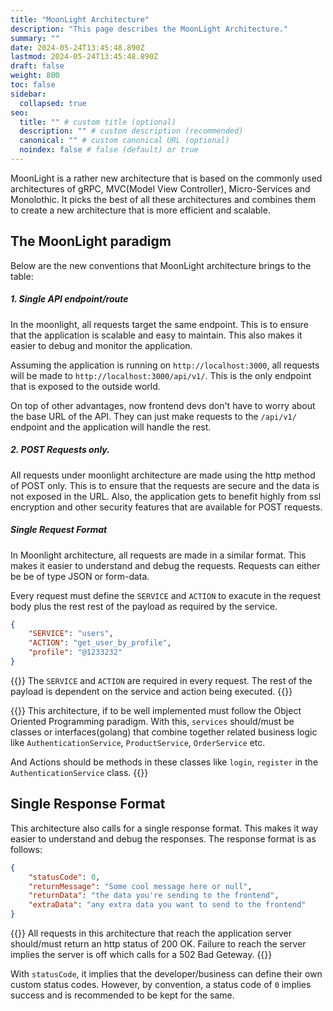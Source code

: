 ```yaml
---
title: "MoonLight Architecture"
description: "This page describes the MoonLight Architecture."
summary: ""
date: 2024-05-24T13:45:48.890Z
lastmod: 2024-05-24T13:45:48.890Z
draft: false
weight: 800
toc: false
sidebar:
  collapsed: true
seo:
  title: "" # custom title (optional)
  description: "" # custom description (recommended)
  canonical: "" # custom canonical URL (optional)
  noindex: false # false (default) or true
---
```


MoonLight is a rather new architecture that is based on the commonly used architectures of gRPC, MVC(Model View Controller), Micro-Services and Monolothic. It picks the best of all these architectures and combines them to create a new architecture that is more efficient and scalable.

## The MoonLight paradigm

Below are the new conventions that MoonLight architecture brings to the table:

<!-- add a video showing the same here -->

##### 1. Single API endpoint/route

In the moonlight, all requests target the same endpoint. This is to ensure that the application is scalable and easy to maintain. This also makes it easier to debug and monitor the application.

Assuming the application is running on `http://localhost:3000`, all requests will be made to `http://localhost:3000/api/v1/`. This is the only endpoint that is exposed to the outside world.

On top of other advantages, now frontend devs don't have to worry about the base URL of the API. They can just make requests to the `/api/v1/` endpoint and the application will handle the rest.

##### 2. POST Requests only.

  All requests under moonlight architecture are made using the http method of POST only. This is to ensure that the requests are secure and the data is not exposed in the URL. Also, the application gets to benefit highly from ssl encryption and other security features that are available for POST requests.

##### Single Request Format

  In Moonlight architecture, all requests are made in a similar format. This makes it easier to understand and debug the requests. Requests can either be be of type JSON or form-data.

  Every request must define the `SERVICE` and `ACTION` to exacute in the request body plus the rest rest of the payload as required by the service.

  ```json {title="POST http://localhost:3000/api/v1/", hl_lines=[2,3]}
  {
      "SERVICE": "users",
      "ACTION": "get_user_by_profile",
      "profile": "@1233232"
  }
  ```

{{<callout note>}}
  The `SERVICE` and `ACTION` are required in every request. The rest of the payload is dependent on the service and action being executed.
{{</callout>}}

{{<callout context="tip" title="Point To Ponder!" icon="outline/book">}}
  This architecture, if to be well implemented must follow the Object Oriented Programming paradigm.
  With this, `services` should/must be classes or interfaces(golang) that combine together related business logic like `AuthenticationService`, `ProductService`, `OrderService` etc.

  And Actions should be methods in these classes like `login`, `register` in the `AuthenticationService` class.
{{</callout>}}

## Single Response Format

  This architecture also calls for a single response format. This makes it way easier to understand and debug the responses. The response format is as follows:

  ```json {title="Response", hl_lines=[2,3]}
  {
      "statusCode": 0,
      "returnMessage": "Some cool message here or null",
      "returnData": "the data you're sending to the frontend",
      "extraData": "any extra data you want to send to the frontend"
  }
```

{{<callout context="note" title="Point To Ponder!" icon="outline/book" >}}
All requests in this architecture that reach the application server should/must return an http status of 200 OK. Failure to reach the server implies the server is off which calls for a 502 Bad Geteway.
{{</callout >}}

With `statusCode`, it implies that the developer/business can define their own custom status codes. However, by convention, a status code of `0` implies success and is recommended to be kept for the same.
